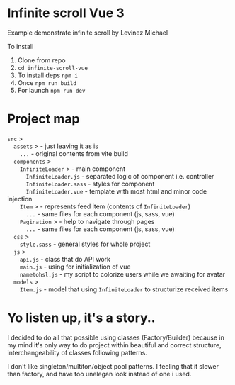 # Infinite scroll Vue 3

Example demonstrate infinite scroll by Levinez Michael

To install

1. Clone from repo
2. `cd infinite-scroll-vue`
3. To install deps `npm i`
4. Once `npm run build`
5. For launch `npm run dev`

# Project map

`src` >\
&emsp;`assets` > - just leaving it as is\
&emsp;&emsp;`...` - original contents from vite build\
&emsp;`components` >\
&emsp;&emsp;`InfiniteLoader` > - main component\
&emsp;&emsp;&emsp;`InfiniteLoader.js` - separated logic of component i.e. controller\
&emsp;&emsp;&emsp;`InfiniteLoader.sass` - styles for component\
&emsp;&emsp;&emsp;`InfiniteLoader.vue` - template with most html and minor code injection\
&emsp;&emsp;`Item` > - represents feed item (contents of `InfiniteLoader`)\
&emsp;&emsp;&emsp;`...` - same files for each component (js, sass, vue)\
&emsp;&emsp;`Pagination` > - help to navigate through pages\
&emsp;&emsp;&emsp;`...` - same files for each component (js, sass, vue)\
&emsp;`css` >\
&emsp;&emsp;`style.sass` - general styles for whole project\
&emsp;`js` >\
&emsp;&emsp;`api.js` - class that do API work\
&emsp;&emsp;`main.js` - using for initialization of vue\
&emsp;&emsp;`nametohsl.js` - my script to colorize users while we awaiting for avatar\
&emsp;`models` >\
&emsp;&emsp;`Item.js` - model that using `InfiniteLoader` to structurize received items

# Yo listen up, it's a story..
I decided to do all that possible using classes (Factory/Builder) because in my mind it's only way
to do project within beautiful and correct structure, interchangeability of classes following patterns.

I don't like singleton/multiton/object pool patterns. I feeling that it slower than factory,
and have too unelegan look instead of one i used.
